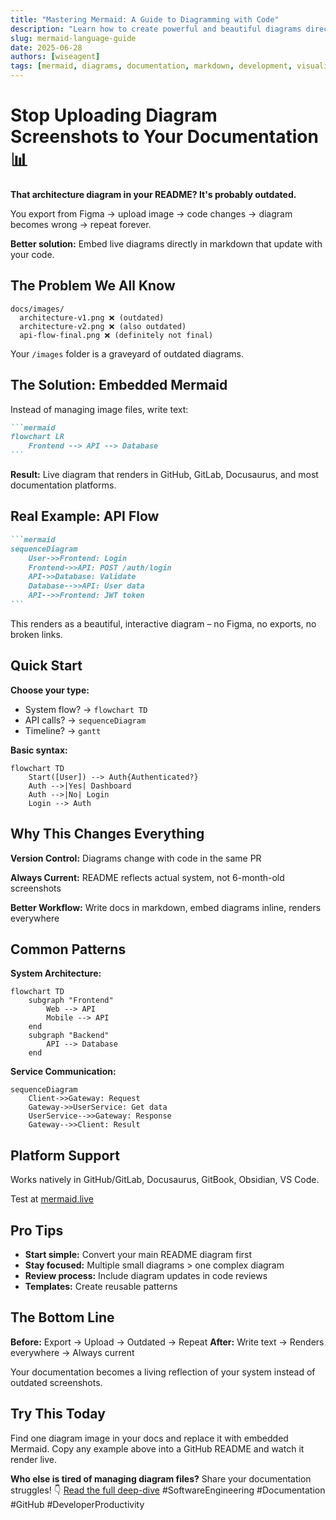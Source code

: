 ```yaml
---
title: "Mastering Mermaid: A Guide to Diagramming with Code"
description: "Learn how to create powerful and beautiful diagrams directly from text using the Mermaid Markdown-like language, perfect for documentation and technical communication."
slug: mermaid-language-guide
date: 2025-06-28
authors: [wiseagent]
tags: [mermaid, diagrams, documentation, markdown, development, visualization]
---
```

# Stop Uploading Diagram Screenshots to Your Documentation 📊

**That architecture diagram in your README? It's probably outdated.** 

You export from Figma → upload image → code changes → diagram becomes wrong → repeat forever.

**Better solution:** Embed live diagrams directly in markdown that update with your code.
<!--truncate-->
## The Problem We All Know

```
docs/images/
  architecture-v1.png ❌ (outdated)
  architecture-v2.png ❌ (also outdated) 
  api-flow-final.png ❌ (definitely not final)
```

Your `/images` folder is a graveyard of outdated diagrams.

## The Solution: Embedded Mermaid

Instead of managing image files, write text:

````markdown
```mermaid
flowchart LR
    Frontend --> API --> Database
```
````

**Result:** Live diagram that renders in GitHub, GitLab, Docusaurus, and most documentation platforms.

## Real Example: API Flow

````markdown
```mermaid
sequenceDiagram
    User->>Frontend: Login
    Frontend->>API: POST /auth/login
    API->>Database: Validate
    Database-->>API: User data
    API-->>Frontend: JWT token
```
````

This renders as a beautiful, interactive diagram – no Figma, no exports, no broken links.

## Quick Start

**Choose your type:**
- System flow? → `flowchart TD`
- API calls? → `sequenceDiagram`
- Timeline? → `gantt`

**Basic syntax:**
```mermaid
flowchart TD
    Start([User]) --> Auth{Authenticated?}
    Auth -->|Yes| Dashboard
    Auth -->|No| Login
    Login --> Auth
```

## Why This Changes Everything

**Version Control:** Diagrams change with code in the same PR

**Always Current:** README reflects actual system, not 6-month-old screenshots

**Better Workflow:** Write docs in markdown, embed diagrams inline, renders everywhere

## Common Patterns

**System Architecture:**
```mermaid
flowchart TD
    subgraph "Frontend"
        Web --> API
        Mobile --> API
    end
    subgraph "Backend"
        API --> Database
    end
```

**Service Communication:**
```mermaid
sequenceDiagram
    Client->>Gateway: Request
    Gateway->>UserService: Get data
    UserService-->>Gateway: Response
    Gateway-->>Client: Result
```

## Platform Support

Works natively in GitHub/GitLab, Docusaurus, GitBook, Obsidian, VS Code.

Test at [mermaid.live](https://mermaid.live)

## Pro Tips

- **Start simple:** Convert your main README diagram first
- **Stay focused:** Multiple small diagrams > one complex diagram  
- **Review process:** Include diagram updates in code reviews
- **Templates:** Create reusable patterns

## The Bottom Line

**Before:** Export → Upload → Outdated → Repeat
**After:** Write text → Renders everywhere → Always current

Your documentation becomes a living reflection of your system instead of outdated screenshots.

## Try This Today

Find one diagram image in your docs and replace it with embedded Mermaid. Copy any example above into a GitHub README and watch it render live.

**Who else is tired of managing diagram files?** Share your documentation struggles! 👇
[Read the full deep-dive](https://wiseagent.github.io/blogs/docs/mermaid-guide)
 #SoftwareEngineering #Documentation #GitHub #DeveloperProductivity